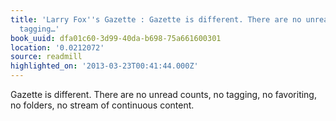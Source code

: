 ```yaml
---
title: 'Larry Fox''s Gazette : Gazette is different. There are no unread counts, no
  tagging…'
book_uuid: dfa01c60-3d99-40da-b698-75a661600301
location: '0.0212072'
source: readmill
highlighted_on: '2013-03-23T00:41:44.000Z'
---
```


Gazette is different. There are no unread counts, no tagging, no favoriting, no folders, no stream of continuous content.